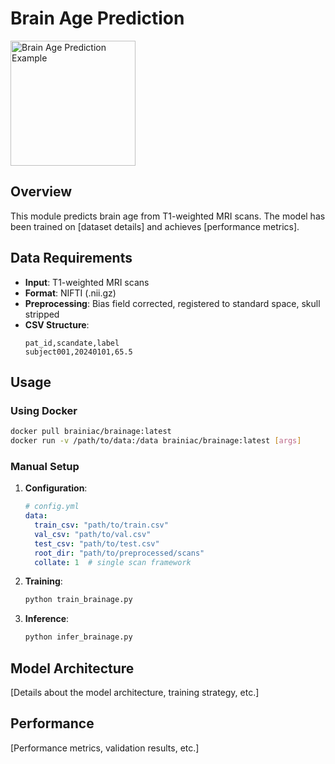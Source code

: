 # Brain Age Prediction

<p align="left">
  <img src="../../pictures/brainage.jpeg" width="200" alt="Brain Age Prediction Example"/>
</p>

## Overview

This module predicts brain age from T1-weighted MRI scans. The model has been trained on [dataset details] and achieves [performance metrics].

## Data Requirements

- **Input**: T1-weighted MRI scans
- **Format**: NIFTI (.nii.gz)
- **Preprocessing**: Bias field corrected, registered to standard space, skull stripped
- **CSV Structure**:
  ```
  pat_id,scandate,label
  subject001,20240101,65.5
  ```

## Usage

### Using Docker

```bash
docker pull brainiac/brainage:latest
docker run -v /path/to/data:/data brainiac/brainage:latest [args]
```

### Manual Setup

1. **Configuration**:
   ```yaml
   # config.yml
   data:
     train_csv: "path/to/train.csv"
     val_csv: "path/to/val.csv"
     test_csv: "path/to/test.csv"
     root_dir: "path/to/preprocessed/scans"
     collate: 1  # single scan framework
   ```

2. **Training**:
   ```bash
   python train_brainage.py
   ```

3. **Inference**:
   ```bash
   python infer_brainage.py
   ```

## Model Architecture

[Details about the model architecture, training strategy, etc.]

## Performance

[Performance metrics, validation results, etc.] 